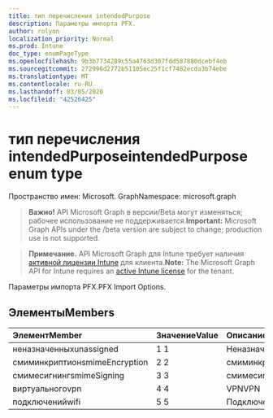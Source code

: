 ```yaml
---
title: тип перечисления intendedPurpose
description: Параметры импорта PFX.
author: rolyon
localization_priority: Normal
ms.prod: Intune
doc_type: enumPageType
ms.openlocfilehash: 9b3b7734289c55a4763d307fdd587880dcebf4eb
ms.sourcegitcommit: 272996d2772b51105ec25f1cf7482ecda3b74ebe
ms.translationtype: MT
ms.contentlocale: ru-RU
ms.lasthandoff: 03/05/2020
ms.locfileid: "42526425"
---
```

# <a name="intendedpurpose-enum-type"></a><span data-ttu-id="d18de-103">тип перечисления intendedPurpose</span><span class="sxs-lookup"><span data-stu-id="d18de-103">intendedPurpose enum type</span></span>

<span data-ttu-id="d18de-104">Пространство имен: Microsoft. Graph</span><span class="sxs-lookup"><span data-stu-id="d18de-104">Namespace: microsoft.graph</span></span>

> <span data-ttu-id="d18de-105">**Важно!** API Microsoft Graph в версии/Beta могут изменяться; рабочее использование не поддерживается.</span><span class="sxs-lookup"><span data-stu-id="d18de-105">**Important:** Microsoft Graph APIs under the /beta version are subject to change; production use is not supported.</span></span>

> <span data-ttu-id="d18de-106">**Примечание.** API Microsoft Graph для Intune требует наличия [активной лицензии Intune](https://go.microsoft.com/fwlink/?linkid=839381) для клиента.</span><span class="sxs-lookup"><span data-stu-id="d18de-106">**Note:** The Microsoft Graph API for Intune requires an [active Intune license](https://go.microsoft.com/fwlink/?linkid=839381) for the tenant.</span></span>

<span data-ttu-id="d18de-107">Параметры импорта PFX.</span><span class="sxs-lookup"><span data-stu-id="d18de-107">PFX Import Options.</span></span>

## <a name="members"></a><span data-ttu-id="d18de-108">Элементы</span><span class="sxs-lookup"><span data-stu-id="d18de-108">Members</span></span>
|<span data-ttu-id="d18de-109">Элемент</span><span class="sxs-lookup"><span data-stu-id="d18de-109">Member</span></span>|<span data-ttu-id="d18de-110">Значение</span><span class="sxs-lookup"><span data-stu-id="d18de-110">Value</span></span>|<span data-ttu-id="d18de-111">Описание</span><span class="sxs-lookup"><span data-stu-id="d18de-111">Description</span></span>|
|:---|:---|:---|
|<span data-ttu-id="d18de-112">неназначенных</span><span class="sxs-lookup"><span data-stu-id="d18de-112">unassigned</span></span>|<span data-ttu-id="d18de-113">1 </span><span class="sxs-lookup"><span data-stu-id="d18de-113">1</span></span>|<span data-ttu-id="d18de-114">Неназначенных</span><span class="sxs-lookup"><span data-stu-id="d18de-114">Unassigned</span></span>|
|<span data-ttu-id="d18de-115">смиминкриптион</span><span class="sxs-lookup"><span data-stu-id="d18de-115">smimeEncryption</span></span>|<span data-ttu-id="d18de-116">2 </span><span class="sxs-lookup"><span data-stu-id="d18de-116">2</span></span>|<span data-ttu-id="d18de-117">смиминкриптион</span><span class="sxs-lookup"><span data-stu-id="d18de-117">SmimeEncryption</span></span>|
|<span data-ttu-id="d18de-118">смимесигнинг</span><span class="sxs-lookup"><span data-stu-id="d18de-118">smimeSigning</span></span>|<span data-ttu-id="d18de-119">3 </span><span class="sxs-lookup"><span data-stu-id="d18de-119">3</span></span>|<span data-ttu-id="d18de-120">смимесигнинг</span><span class="sxs-lookup"><span data-stu-id="d18de-120">SmimeSigning</span></span>|
|<span data-ttu-id="d18de-121">виртуального</span><span class="sxs-lookup"><span data-stu-id="d18de-121">vpn</span></span>|<span data-ttu-id="d18de-122">4 </span><span class="sxs-lookup"><span data-stu-id="d18de-122">4</span></span>|<span data-ttu-id="d18de-123">VPN</span><span class="sxs-lookup"><span data-stu-id="d18de-123">VPN</span></span>|
|<span data-ttu-id="d18de-124">подключений</span><span class="sxs-lookup"><span data-stu-id="d18de-124">wifi</span></span>|<span data-ttu-id="d18de-125">5 </span><span class="sxs-lookup"><span data-stu-id="d18de-125">5</span></span>|<span data-ttu-id="d18de-126">Подключений</span><span class="sxs-lookup"><span data-stu-id="d18de-126">Wifi</span></span>|




